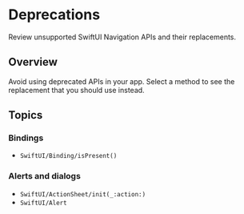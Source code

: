 # Deprecations

Review unsupported SwiftUI Navigation APIs and their replacements.

## Overview

Avoid using deprecated APIs in your app. Select a method to see the replacement that you should use
instead.

## Topics

### Bindings

- ``SwiftUI/Binding/isPresent()``

### Alerts and dialogs

- ``SwiftUI/ActionSheet/init(_:action:)``
- ``SwiftUI/Alert``
